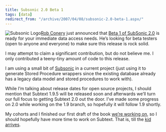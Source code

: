 ```yaml
---
title: Subsonic 2.0 Beta 1
tags: [data]
redirect_from: "/archive/2007/04/08/subsonic-2.0-beta-1.aspx/"
---
```


![Subsonic
Logo](https://haacked.com/assets/images/haacked_com/WindowsLiveWriter/Subsonic2.0Beta1_D1CC/subsoniclogo4.png)[Rob
Conery](http://blog.wekeroad.com/ "Rob Conery") just announced that
[Beta 1 of SubSonic
2.0](http://blog.wekeroad.com/archive/2007/04/09/SubSonic-2.0-Beta-1-is-Ready.aspx "Subsonic 2.0 Beta 1")
is ready for your immediate data access needs. He’s looking for beta
testers (open to anyone and everyone) to make sure this release is rock
solid.

I may attempt to claim a significant contribution, but do not believe
me. I only contributed a teeny-tiny amount of code to this release.

I am using a small bit of
[Subsonic](http://www.codeplex.com/actionpack "Subsonic on CodePlex") in
a current project (just using it to generate Stored Procedure wrappers
since the existing database already has a legacy data model and stored
procedures to work with).

While I’m talking about release dates for open source projects, I should
mention that Subtext 1.9.5 will be released soon and afterwards we’ll
turn our full focus to getting Subtext 2.0 out the door. I’ve made some
progress on 2.0 while working on the 1.9 branch, so hopefully it will
follow 1.9 shortly.

My cohorts and I finished our first draft of the book [we’re working
on](https://haacked.com/archive/2006/11/19/writing_a_book.aspx "Writing a Book"),
so I should hopefully have more time to work on Subtext. That is, till
the [kid
arrives](https://haacked.com/archive/2006/11/05/World_Domination_Phase_1_Commenced.aspx "World Domination Phase 1").

